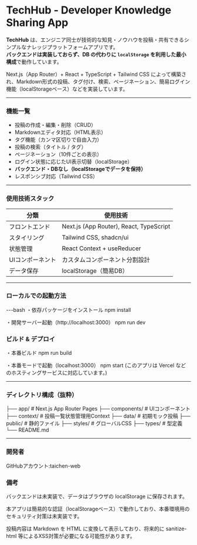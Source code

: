 # TechHub - Developer Knowledge Sharing App

**TechHub** は、エンジニア同士が技術的な知見・ノウハウを投稿・共有できるシンプルなナレッジプラットフォームアプリです。  
**バックエンドは実装しておらず、DB の代わりに `localStorage` を利用した最小構成**で動作しています。

Next.js（App Router）+ React + TypeScript + Tailwind CSS によって構築され、Markdown形式の投稿、タグ付け、検索、ページネーション、簡易ログイン機能（localStorageベース）などを実装しています。

---



###  機能一覧

- 投稿の作成・編集・削除（CRUD）
- Markdownエディタ対応（HTML表示）
- タグ機能（カンマ区切りで自由入力）
- 投稿の検索（タイトル / タグ）
- ページネーション（10件ごとの表示）
- ログイン状態に応じたUI表示切替（localStorage）
- **バックエンド・DBなし（localStorageでデータを保持）**
- レスポンシブ対応（Tailwind CSS）

---



###  使用技術スタック

| 分類        | 使用技術                      |
|-------------|-------------------------------|
| フロントエンド | Next.js (App Router), React, TypeScript |
| スタイリング | Tailwind CSS, shadcn/ui       |
| 状態管理    | React Context + useReducer     |
| UIコンポーネント | カスタムコンポーネント分割設計      |
| データ保存   | localStorage（簡易DB）        |

---



###  ローカルでの起動方法

---bash 
・依存パッケージをインストール
npm install

・開発サーバー起動（http://localhost:3000）
npm run dev

### ビルド & デプロイ
・本番ビルド
npm run build

・本番モードで起動（localhost:3000）
npm start
(このアプリは Vercel などのホスティングサービスに対応しています。)

---



### ディレクトリ構成（抜粋）

├── app/              # Next.js App Router Pages
├── components/       # UIコンポーネント
├── context/          # 投稿一覧状態管理用Context
├── data/             # 初期モック投稿
├── public/           # 静的ファイル
├── styles/           # グローバルCSS
├── types/            # 型定義
└── README.md


---



### 開発者
GitHubアカウント:taichen-web



### 備考
バックエンドは未実装で、データはブラウザの localStorage に保存されます。

本アプリは簡易的な認証（localStorageベース）で動作しており、本番環境用のセキュリティ対策は未実装です。

投稿内容は Markdown を HTML に変換して表示しており、将来的に sanitize-html 等によるXSS対策が必要になる可能性があります。